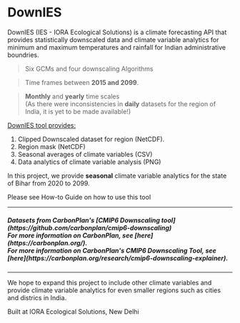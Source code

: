 # DownIES
DownIES (IES - IORA Ecological Solutions) is a climate forecasting API that provides statistically downscaled data and climate variable analytics for minimum and maximum temperatures and rainfall for Indian administrative boundries.

> Six GCMs and four downscaling Algorithms

> Time frames between **2015 and 2099**.

> **Monthly** and **yearly** time scales <br>
> (As there were inconsistencies in **daily** datasets for the region of India, it is yet to be made available!) 

<ins>DownIES tool provides:</ins>
1. Clipped Downscaled dataset for region (NetCDF).
2. Region mask (NetCDF)
3. Seasonal averages of climate variables (CSV)
4. Data analytics of climate variable analysis (PNG) 

In this project, we provide **seasonal** climate variable analytics for the state of Bihar from 2020 to 2099.

Please see How-to Guide on how to use this tool

------
<h5>Datasets from CarbonPlan's [CMIP6 Downscaling tool](https://github.com/carbonplan/cmip6-downscaling) <br>
For more information on CarbonPlan, see [here](https://carbonplan.org/). <br>
For more information on CarbonPlan's CMIP6 Downscaling Tool, see [here](https://carbonplan.org/research/cmip6-downscaling-explainer).
</h5>

------
We hope to expand this project to include other climate variables and provide climate variable analytics for even smaller regions such as cities and districs in India. 

Built at IORA Ecological Solutions, New Delhi
